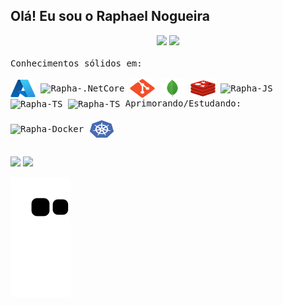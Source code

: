 ## Olá! Eu sou o Raphael Nogueira
<div align="center">
  <img height="150em" src="https://github-readme-stats.vercel.app/api?username=raphanogueira&show_icons=true&theme=blueberry&include_all_commits=true&count_private=true"/>
  <img height="140em" src="https://github-readme-stats.vercel.app/api/top-langs/?username=raphanogueira&layout=compact&langs_count=7&theme=blueberry"/>
</div>
  
<div style="display: inline_block"><br>
  <kbd align="center">
    <kbd class="panel-heading">Conhecimentos sólidos em: </kbd>
      <br>
      <br>
      <img title="Azure" align="center" alt="Rapha-Azure" height="30" width="40" src="https://raw.githubusercontent.com/devicons/devicon/master/icons/azure/azure-original.svg">
      <img title=">.Net Core" align="center" alt="Rapha-.NetCore" height="30" width="40" src="https://raw.githubusercontent.com/devicons/devicon/master/icons/dotnetcore/dotnetcore-original.svg">
      <img title="Git" align="center" alt="Rapha-Git" height="30" width="40" src="https://raw.githubusercontent.com/devicons/devicon/master/icons/git/git-original.svg">
      <img title="MongoDB" align="center" alt="Rapha-MongoDb" height="30" width="40" src="https://raw.githubusercontent.com/devicons/devicon/master/icons/mongodb/mongodb-original.svg">
      <img title="Redis" align="center" alt="Rapha-Redis" height="30" width="40" src="https://raw.githubusercontent.com/devicons/devicon/master/icons/redis/redis-original.svg">
      <img title="JavaScript" align="center" alt="Rapha-JS" height="30" width="40" src="https://cdn.jsdelivr.net/gh/devicons/devicon/icons/javascript/javascript-original.svg" />
      <img title="TypeScript" align="center" alt="Rapha-TS" height="30" width="40" src="https://cdn.jsdelivr.net/gh/devicons/devicon/icons/typescript/typescript-original.svg" />
    <img title="SQL Server" align="center" alt="Rapha-TS" height="30" width="40" src="https://cdn.jsdelivr.net/gh/devicons/devicon/icons/microsoftsqlserver/microsoftsqlserver-plain.svg" />
  </kbd>
  <kbd align="center">
    <kbd class="panel-heading">Aprimorando/Estudando: </kbd>
      <br>
      <br>
      <img title="Docker" align="center" alt="Rapha-Docker" height="30" width="40" src="https://cdn.jsdelivr.net/gh/devicons/devicon/icons/docker/docker-plain.svg">
      <img title="Kubernetes" align="center" alt="Rapha-Kubernetes" height="30" width="40" src="https://raw.githubusercontent.com/devicons/devicon/master/icons/kubernetes/kubernetes-plain.svg">
  </kbd>
</div>

  ##
  
<div>
  <a href = "mailto:raphael_dc1nogueira@hotmail.com.br"><img src="https://img.shields.io/badge/Microsoft_Outlook-0078D4?style=for-the-badge&logo=microsoft-outlook&logoColor=white" target="_blank"></a>
  <a href="https://www.linkedin.com/in/raphanogueira/" target="_blank"><img src="https://img.shields.io/badge/-LinkedIn-%230077B5?style=for-the-badge&logo=linkedin&logoColor=white" target="_blank"></a>

  ![Snake animation](https://github.com/raphanogueira/raphanogueira/blob/output/github-contribution-grid-snake.svg)
  
</div>
